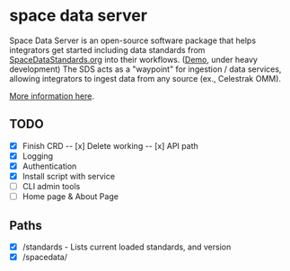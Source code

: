 # space data server

Space Data Server is an open-source software package that helps integrators get started including data standards from [SpaceDataStandards.org](https://spacedatastandards.org) into their workflows. ([Demo](http://208.87.130.67:3000/#/api), under heavy development)
The SDS acts as a "waypoint" for ingestion / data services, allowing integrators to ingest data from any source (ex., Celestrak OMM).

[More information here](https://app.gitbook.com/o/Xod6MiZmdLiHApjIyioA/s/HPyJlS0CKXWqCdd5kz6y/space-data-server).

## TODO

- [x] Finish CRD
      -- [x] Delete working
      -- [x] API path
- [x] Logging
- [x] Authentication
- [x] Install script with service 
- [ ] CLI admin tools 
- [ ] Home page & About Page

## Paths

- [x] /standards - Lists current loaded standards, and version
- [x] /spacedata/
